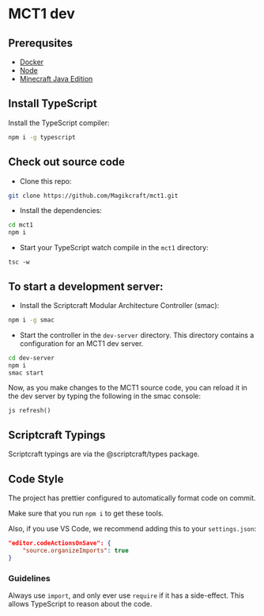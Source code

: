 # MCT1 dev

## Prerequsites

-   [Docker](https://www.docker.com/)
-   [Node](https://nodejs.org/en/)
-   [Minecraft Java Edition](https://minecraft.net)

## Install TypeScript

Install the TypeScript compiler:

```bash
npm i -g typescript
```

## Check out source code 

-   Clone this repo:

```bash
git clone https://github.com/Magikcraft/mct1.git
```

-   Install the dependencies:

```bash
cd mct1
npm i
```

-   Start your TypeScript watch compile in the `mct1` directory:

```
tsc -w
```

## To start a development server:

-   Install the Scriptcraft Modular Architecture Controller (smac):

```bash
npm i -g smac
```

-   Start the controller in the `dev-server` directory. This directory contains a configuration for an MCT1 dev server.

```bash
cd dev-server
npm i
smac start
```

Now, as you make changes to the MCT1 source code, you can reload it in the dev server by typing the following in the smac console:

```
js refresh()
```

## Scriptcraft Typings

Scriptcraft typings are via the @scriptcraft/types package.

## Code Style

The project has prettier configured to automatically format code on commit.

Make sure that you run `npm i` to get these tools.

Also, if you use VS Code, we recommend adding this to your `settings.json`:

```json
"editor.codeActionsOnSave": {
    "source.organizeImports": true
}
```

### Guidelines

Always use `import`, and only ever use `require` if it has a side-effect. This allows TypeScript to reason about the code.
